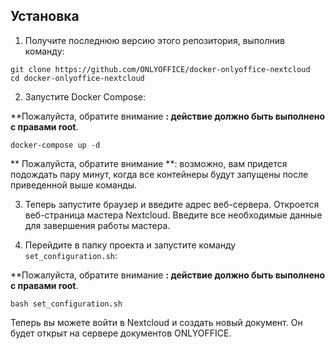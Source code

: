 ## Установка

1. Получите последнюю версию этого репозитория, выполнив команду:

 ```
 git clone https://github.com/ONLYOFFICE/docker-onlyoffice-nextcloud
 cd docker-onlyoffice-nextcloud
 ```

2. Запустите Docker Compose:

 **Пожалуйста, обратите внимание **: действие должно быть выполнено с правами root**.

 ```
 docker-compose up -d
 ```

 ** Пожалуйста, обратите внимание **: возможно, вам придется подождать пару минут, когда все контейнеры будут запущены после приведенной выше команды.

3. Теперь запустите браузер и введите адрес веб-сервера. Откроется веб-страница мастера Nextcloud. Введите все необходимые данные для завершения работы мастера.

4. Перейдите в папку проекта и запустите команду `set_configuration.sh`:

 **Пожалуйста, обратите внимание **: действие должно быть выполнено с правами root**.

 ```
 bash set_configuration.sh
 ```

Теперь вы можете войти в Nextcloud и создать новый документ. Он будет открыт на сервере документов ONLYOFFICE.